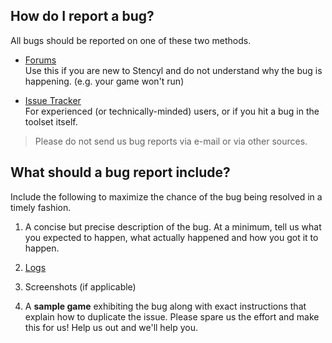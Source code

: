 ## How do I report a bug?

All bugs should be reported on one of these two methods.

* [Forums](http://community.stencyl.com/index.php/board,119.0.html)
  <br/>Use this if you are new to Stencyl and do not understand why the bug is happening. (e.g. your game won't run)

* [Issue Tracker](http://community.stencyl.com/index.php?project=1)
  <br/>For experienced (or technically-minded) users, or if you hit a bug in the toolset itself.

> Please do not send us bug reports via e-mail or via other sources. 

 
## What should a bug report include?

Include the following to maximize the chance of the bug being resolved in a timely fashion.

1. A concise but precise description of the bug. At a minimum, tell us what you expected to happen, what actually happened and how you got it to happen.

2. [Logs](http://www.stencyl.com/help/viewArticle/135/)

3. Screenshots (if applicable)

4. A **sample game** exhibiting the bug along with exact instructions that explain how to duplicate the issue. Please spare us the effort and make this for us! Help us out and we'll help you.
